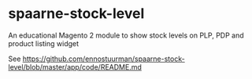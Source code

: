 # spaarne-stock-level
An educational Magento 2 module to show stock levels on PLP, PDP and product listing widget

See https://github.com/ennostuurman/spaarne-stock-level/blob/master/app/code/README.md
